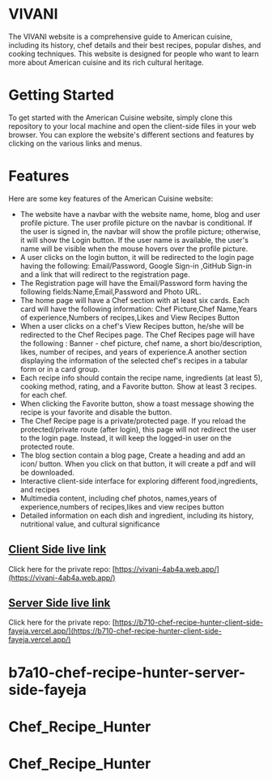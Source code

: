 # VIVANI

The VIVANI website is a comprehensive guide to American cuisine, including its history, chef details and their best recipes, popular dishes, and cooking techniques. This website is designed for people who want to learn more about American cuisine and its rich cultural heritage.

# Getting Started

To get started with the American Cuisine website, simply clone this repository to your local machine and open the client-side files in your web browser. You can explore the website's different sections and features by clicking on the various links and menus.

# Features

Here are some key features of the American Cuisine website:

- The website have a navbar with the website name, home, blog and user profile picture. The user profile picture on the navbar is conditional. If the user is signed in, the navbar will show the profile picture; otherwise, it will show the Login button. If the user name is available, the user's name will be visible when the mouse hovers over the profile picture.
- A user clicks on the login button, it will be redirected to the login page having the following: Email/Password, Google Sign-in ,GitHub Sign-in
  and a link that will redirect to the registration page.
- The Registration page will have the Email/Password form having the following fields:Name,Email,Password and Photo URL.
- The home page will have a Chef section with at least six cards. Each card will have the following information: Chef Picture,Chef Name,Years of experience,Numbers of recipes,Likes and View Recipes Button
- When a user clicks on a chef's View Recipes button, he/she will be redirected to the Chef Recipes page. The Chef Recipes page will have the following : Banner - chef picture, chef name, a short bio/description, likes, number of recipes, and years of experience.A another section displaying the information of the selected chef's recipes in a tabular form or in a card group.
- Each recipe info should contain the recipe name, ingredients (at least 5), cooking method, rating, and a Favorite button. Show at least 3 recipes. for each chef.
- When clicking the Favorite button, show a toast message showing the recipe is your favorite and disable the button.
- The Chef Recipe page is a private/protected page. If you reload the protected/private route (after login), this page will not redirect the user to the login page. Instead, it will keep the logged-in user on the protected route.
- The blog section contain a blog page, Create a heading and add an icon/ button. When you click on that button, it will create a pdf and will be downloaded.
- Interactive client-side interface for exploring different food,ingredients, and recipes
- Multimedia content, including chef photos, names,years of experience,numbers of recipes,likes and view recipes button
- Detailed information on each dish and ingredient, including its history, nutritional value, and cultural significance

## [Client Side live link](https://vivani-4ab4a.web.app/)

Click here for the private repo: [https://vivani-4ab4a.web.app/](https://vivani-4ab4a.web.app/)

## [Server Side live link](https://b710-chef-recipe-hunter-client-side-fayeja.vercel.app/)

Click here for the private repo: [https://b710-chef-recipe-hunter-client-side-fayeja.vercel.app/](https://b710-chef-recipe-hunter-client-side-fayeja.vercel.app/)

# b7a10-chef-recipe-hunter-server-side-fayeja
# Chef_Recipe_Hunter
# Chef_Recipe_Hunter
